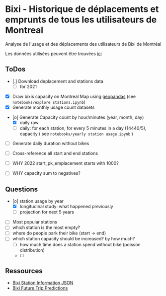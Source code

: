 # Bixi - Historique de déplacements et emprunts de tous les utilisateurs de Montreal

Analyse de l'usage et des déplacements des utilisateurs de Bixi de Montréal

Les données utilisées peuvent être trouvées [ici](https://bixi.com/fr/donnees-ouvertes)


## ToDos

- [.] Download deplacement and stations data
    - [ ] for 2021
- [X] Draw bixis capacity on Montreal Map using [geopandas](https://towardsdatascience.com/geopandas-101-plot-any-data-with-a-latitude-and-longitude-on-a-map-98e01944b972) (see `notebooks/explore stations.ipynb`)
- [X] Generate monthly usage count datasets
- [o] Generate Capacity count by hour/minutes (year, month, day)
    - [X] daily raw
    - [ ] daily: for each station, for every 5 minutes in a day (14440/5), capacity ( see `notebooks/yearly station usage.ipynb` )
- [ ] Generate daily duration without bikes 
- [ ] Cross-reference all start and end stations


- [ ] WHY 2022 start_pk_emplacement starts with 1000?
- [ ] WHY capacity sum to negatives?


## Questions

- [o] station usage by year
    - [X] longitudinal study: what happened previously
    - [ ] projection for next 5 years
- [ ] Most popular stations
- [ ] which station is the most empty?
- [ ] where do people park their bike (start -> end)
- [ ] which station capacity should be increased? by how much?
    - [ ] how much time does a station spend without bike (poisson distribution)
    - [ ] 


## Ressources

- [Bixi Station Information JSON](https://gbfs.velobixi.com/gbfs/en/station_information.json)
- [Bixi Future Trip Predictions](https://github.com/chaoyangzhengnash/BIXI-future-trip-prediction)


